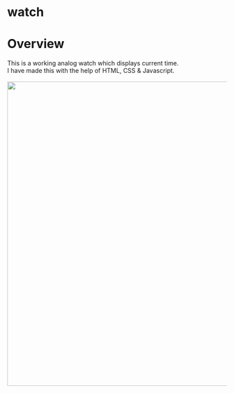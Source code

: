 # watch
 <h1>Overview</h1>
 This is a working analog watch which displays current time.
 <br>
 I have made this with the help of HTML, CSS & Javascript.
 <br>
 <br>
 <image src="clock.jpg" alt="" width="700px">
 
